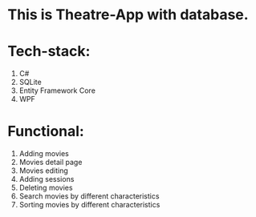 # This is Theatre-App with database.

# Tech-stack:
1. C#
2. SQLite
3. Entity Framework Core
4. WPF

# Functional:
1. Adding movies
2. Movies detail page
3. Movies editing
4. Adding sessions
5. Deleting movies
6. Search movies by different characteristics
7. Sorting movies by different characteristics
